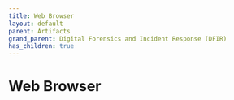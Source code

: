 ```yaml
---
title: Web Browser
layout: default
parent: Artifacts
grand_parent: Digital Forensics and Incident Response (DFIR)
has_children: true
---
```


# Web Browser
